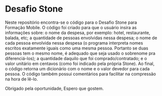 # Desafio Stone
Neste repositório encontra-se o código para o Desafio Stone para Formação Mobile. 
O código foi criado para que o usuário insira as informações sobre: o nome da despesa, por exemplo: hotel, restaurante, balada, etc; a quantidade de pessoas envolvidas nessa despesa; o nome de cada pessoa envolvida nessa despesa (o programa interpreta nomes escritos exatamente iguais como uma mesma pessoa. Portanto se duas pessoas tem o mesmo nome, é adequado que seja usado o sobrenome pra diferenciá-los); a quantidade daquilo que foi comprado/contratado; e o valor unitário em centavos (como foi indicado pela própria Stone). Ao final, o código retorna um dicionário com o nome e o valor devedor para cada pessoa.
O código também possui comentários para facilitar na compressão na hora de lê-lo.

Obrigado pela oportunidade,
Espero que gostem.
